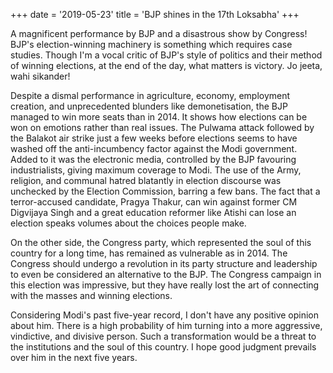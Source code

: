 +++
date = '2019-05-23'
title = 'BJP shines in the 17th Loksabha'
+++

A magnificent performance by BJP and a disastrous show by Congress! BJP's election-winning machinery is something which requires case studies. Though I'm a vocal critic of BJP's style of politics and their method of winning elections, at the end of the day, what matters is victory. Jo jeeta, wahi sikander!

Despite a dismal performance in agriculture, economy, employment creation, and unprecedented blunders like demonetisation, the BJP managed to win more seats than in 2014. It shows how elections can be won on emotions rather than real issues. The Pulwama attack followed by the Balakot air strike just a few weeks before elections seems to have washed off the anti-incumbency factor against the Modi government. Added to it was the electronic media, controlled by the BJP favouring industrialists, giving maximum coverage to Modi. The use of the Army, religion, and communal hatred blatantly in election discourse was unchecked by the Election Commission, barring a few bans. The fact that a terror-accused candidate, Pragya Thakur, can win against former CM Digvijaya Singh and a great education reformer like Atishi can lose an election speaks volumes about the choices people make.

On the other side, the Congress party, which represented the soul of this country for a long time, has remained as vulnerable as in 2014. The Congress should undergo a revolution in its party structure and leadership to even be considered an alternative to the BJP. The Congress campaign in this election was impressive, but they have really lost the art of connecting with the masses and winning elections.

Considering Modi's past five-year record, I don't have any positive opinion about him. There is a high probability of him turning into a more aggressive, vindictive, and divisive person. Such a transformation would be a threat to the institutions and the soul of this country. I hope good judgment prevails over him in the next five years.

